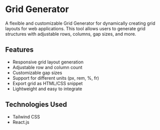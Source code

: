 # Grid Generator

A flexible and customizable Grid Generator for dynamically creating grid layouts for web applications. This tool allows users to generate grid structures with adjustable rows, columns, gap sizes, and more.

## Features

- Responsive grid layout generation
- Adjustable row and column count
- Customizable gap sizes
- Support for different units (px, rem, %, fr)
- Export grid as HTML/CSS snippet
- Lightweight and easy to integrate

## Technologies Used

- Tailwind CSS
- React.js
